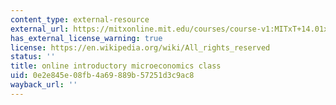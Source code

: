 ```yaml
---
content_type: external-resource
external_url: https://mitxonline.mit.edu/courses/course-v1:MITxT+14.01x/
has_external_license_warning: true
license: https://en.wikipedia.org/wiki/All_rights_reserved
status: ''
title: online introductory microeconomics class
uid: 0e2e845e-08fb-4a69-889b-57251d3c9ac8
wayback_url: ''
---
```

